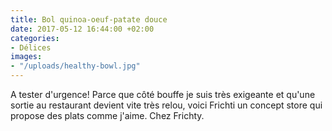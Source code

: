 ```yaml
---
title: Bol quinoa-oeuf-patate douce
date: 2017-05-12 16:44:00 +02:00
categories:
- Délices
images:
- "/uploads/healthy-bowl.jpg"
---
```


A tester d'urgence! Parce que côté bouffe je suis très exigeante et qu'une sortie au restaurant devient vite très relou, voici Frichti un concept store qui propose des plats comme j'aime. Chez Frichty.
